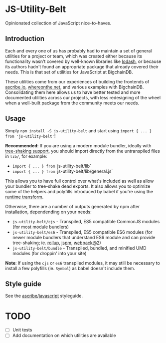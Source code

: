 JS-Utility-Belt
===============

Opinionated collection of JavaScript nice-to-haves.


Introduction
------------

Each and every one of us has probably had to maintain a set of general utilities for a project or
team, which was created either because its functionality wasn't covered by well-known libraries like
[lodash](https://lodash.com/), or because its authors hadn't found an appropriate package that
already covered their needs. This is that set of utilities for JavaScript at BigchainDB.

These utilities come from our experiences of building the frontends of [ascribe.io](www.ascribe.io),
[whereonthe.net](www.whereonthe.net), and various examples with BigchainDB. Consolidating them here
allows us to have better tested and more documented utilities across our projects, with less
redesigning of the wheel when a well-built package from the community meets our needs.


Usage
-----

Simply `npm install -S js-utility-belt` and start using `import { ... } from 'js-utility-belt'`!

**Recommended**: If you are using a modern module bundler, ideally with
[tree-shaking support](http://www.2ality.com/2015/12/webpack-tree-shaking.html), you should import
directly from the untranspiled files in `lib/`, for example:

* `import { ... } from `js-utility-belt/lib`
* `import { ... } from `js-utility-belt/lib/general.js`

This allows you to have full control over what's included as well as allow your bundler to
tree-shake dead exports. It also allows you to optimize some of the helpers and polyfills
introduced by babel if you're using the
[runtime transform](https://babeljs.io/docs/plugins/transform-runtime/).

Otherwise, there are a number of outputs generated by npm after installation, dependending on your
needs:

* `js-utility-belt/cjs` - Transpiled, ES5 compatible CommonJS modules (for most module bundlers)
* `js-utility-belt/es6` - Transpiled, ES5 compatible ES6 modules (for newer module bundlers that
  understand ES6 module and can provide tree-shaking; ie. [rollup](rollupjs.org), [jspm](jspm.io),
  [webpack@2](webpack.github.io/docs/))
* `js-utility-belt/bundle` - Transpiled, bundled, and minified UMD modules (for droppin' into your
  site)

**Note**: If using the `cjs` or `es6` transpiled modules, it may still be necessary to install a few
polyfills (ie. `Symbol`) as babel doesn't include them.


Style guide
-----------

See the [ascribe/javascript](https://github.com/ascribe/javascript) styleguide.


TODO
====
* [ ] Unit tests
* [ ] Add documentation on which utilities are available
